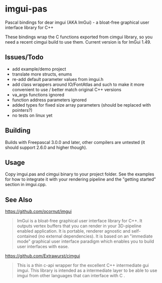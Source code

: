 # imgui-pas
Pascal bindings for dear imgui (AKA ImGui) - a bloat-free graphical user interface library for C++

These bindings wrap the C functions exported from cimgui library, so you need
a recent cimgui build to use them. Current version is for ImGui 1.49.

## Issues/Todo
* add example/demo project
* translate more structs, enums
* re-add default parameter values from imgui.h
* add class wrappers around IO/FontAtlas and such  to make it more convenient to use / better match original C++ versions
* va_args functions ignored
* function address parameters ignored
* added types for fixed size array parameters (should be replaced with pointers?)
* no tests on linux yet

## Building
Builds with Freepascal 3.0.0 and later, other compilers are untested (it should support 2.6.0 and higher though).

## Usage
Copy imgui.pas and cimgui binary to your project folder. See the examples for how to integrate it with your rendering pipeline and the "getting started" section in imgui.cpp.

## See Also
https://github.com/ocornut/imgui
> ImGui is a bloat-free graphical user interface library for C++. It outputs vertex buffers that you can render in your 3D-pipeline enabled application. It is portable, renderer agnostic and self-contained (no external dependencies). It is based on an "immediate mode" graphical user interface paradigm which enables you to build user interfaces with ease.

https://github.com/Extrawurst/cimgui
> This is a thin c-api wrapper for the excellent C++ intermediate gui imgui. This library is intended as a intermediate layer to be able to use imgui from other languages that can interface with C .